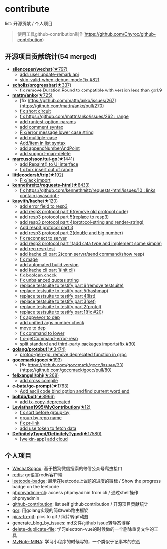 # contribute
list: 开源贡献 / 个人项目
> 使用工具github-contribution制作(https://github.com/Chyroc/github-contribution)

## 开源项目贡献统计(54 merged)

* [**silenceper/wechat**(★797)](https://github.com/silenceper/wechat)
  * [add: user update-remark api](https://github.com/silenceper/wechat/pull/85)
  * [skip-valid-when-debug-mode(fix #82)](https://github.com/silenceper/wechat/pull/83)
* [**schollz/progressbar**(★337)](https://github.com/schollz/progressbar)
  * [fix remove Duration.Round to compatible with version less than go1.9](https://github.com/schollz/progressbar/pull/3)
* [**mattn/anko**(★725)](https://github.com/mattn/anko)
  * [fix https://github.com/mattn/anko/issues/267](https://github.com/mattn/anko/pull/270)
  * [fix short circuit](https://github.com/mattn/anko/pull/269)
  * [fix https://github.com/mattn/anko/issues/262 : range](https://github.com/mattn/anko/pull/263)
  * [add runtest-option-params](https://github.com/mattn/anko/pull/204)
  * [add comment syntax](https://github.com/mattn/anko/pull/196)
  * [Fix/error message lower case string](https://github.com/mattn/anko/pull/191)
  * [add multiple-case](https://github.com/mattn/anko/pull/190)
  * [Add/item in list syntax](https://github.com/mattn/anko/pull/185)
  * [add appendNumberAndPoint](https://github.com/mattn/anko/pull/165)
  * [add support-map-delete](https://github.com/mattn/anko/pull/130)
* [**marcusolsson/tui-go**(★1441)](https://github.com/marcusolsson/tui-go)
  * [add Repaint() to UI interface](https://github.com/marcusolsson/tui-go/pull/135)
  * [fix box insert out of range](https://github.com/marcusolsson/tui-go/pull/62)
* [**littlecodersh/trip**(★192)](https://github.com/littlecodersh/trip)
  * [Fix/lack import](https://github.com/littlecodersh/trip/pull/2)
* [**kennethreitz/requests-html**(★8423)](https://github.com/kennethreitz/requests-html)
  * [fix https://github.com/kennethreitz/requests-html/issues/10 : links contain javascript:;](https://github.com/kennethreitz/requests-html/pull/11)
* [**kasvith/kache**(★120)](https://github.com/kasvith/kache)
  * [add error field to resp3](https://github.com/kasvith/kache/pull/85)
  * [add resp3 protocol part 6(remove old protocol code)](https://github.com/kasvith/kache/pull/84)
  * [add resp3 protocol part 5(replace to resp3)](https://github.com/kasvith/kache/pull/83)
  * [add resp3 protocol part 4(protocol-string and render-string)](https://github.com/kasvith/kache/pull/82)
  * [Add resp3 protocol part 3](https://github.com/kasvith/kache/pull/80)
  * [add resp3 protocol part 2(double and big number)](https://github.com/kasvith/kache/pull/79)
  * [fix reconnect to server](https://github.com/kasvith/kache/pull/78)
  * [add resp3 protocol part 1(add data type and implement some simple)](https://github.com/kasvith/kache/pull/77)
  * [add req resp test](https://github.com/kasvith/kache/pull/72)
  * [add kache cli part 2(conn server/send command/show resp)](https://github.com/kasvith/kache/pull/66)
  * [fix mage](https://github.com/kasvith/kache/pull/62)
  * [add automated build version](https://github.com/kasvith/kache/pull/59)
  * [add kache cli part 1(init cli)](https://github.com/kasvith/kache/pull/57)
  * [fix boolean check](https://github.com/kasvith/kache/pull/53)
  * [fix unbalanced quotes string](https://github.com/kasvith/kache/pull/52)
  * [replace testsuite to testify part 6(remove testsuite)](https://github.com/kasvith/kache/pull/51)
  * [replace testsuite to testify part 5(hashmap)](https://github.com/kasvith/kache/pull/50)
  * [replace testsuite to testify part 4(list)](https://github.com/kasvith/kache/pull/49)
  * [replace testsuite to testify part 3(set)](https://github.com/kasvith/kache/pull/48)
  * [replace testsuite to testify part 2(protcl)](https://github.com/kasvith/kache/pull/47)
  * [replace testsuite to testify part 1(fix #20)](https://github.com/kasvith/kache/pull/46)
  * [fix appveyor to dep](https://github.com/kasvith/kache/pull/45)
  * [add unified args number check](https://github.com/kasvith/kache/pull/42)
  * [move to dep](https://github.com/kasvith/kache/pull/41)
  * [fix command to lower](https://github.com/kasvith/kache/pull/40)
  * [fix-getCommand-error-resp](https://github.com/kasvith/kache/pull/36)
  * [split standard and third-party packages imports(fix #30)](https://github.com/kasvith/kache/pull/32)
* [**golang/protobuf**(★3474)](https://github.com/golang/protobuf)
  * [protoc-gen-go: remove deprecated function in grpc](https://github.com/golang/protobuf/pull/592)
* [**goccmack/gocc**(★193)](https://github.com/goccmack/gocc)
  * [fix https://github.com/goccmack/gocc/issues/23](https://github.com/goccmack/gocc/pull/80)
* [**felixangell/phi**(★268)](https://github.com/felixangell/phi)
  * [add cross compile](https://github.com/felixangell/phi/pull/42)
* [**c-bata/go-prompt**(★1763)](https://github.com/c-bata/go-prompt)
  * [Add ascii code bind option and find current word end](https://github.com/c-bata/go-prompt/pull/65)
* [**boltdb/bolt**(★8966)](https://github.com/boltdb/bolt)
  * [add tx-copy-deprecated](https://github.com/boltdb/bolt/pull/748)
* [**Leviathan1995/MyContribution**(★12)](https://github.com/Leviathan1995/MyContribution)
  * [fix sort before group-by](https://github.com/Leviathan1995/MyContribution/pull/11)
  * [group by repo name](https://github.com/Leviathan1995/MyContribution/pull/10)
  * [fix pr-link](https://github.com/Leviathan1995/MyContribution/pull/9)
  * [add use token to fetch data](https://github.com/Leviathan1995/MyContribution/pull/6)
* [**DefinitelyTyped/DefinitelyTyped**(★17580)](https://github.com/DefinitelyTyped/DefinitelyTyped)
  * [[weixin-app] add cloud](https://github.com/DefinitelyTyped/DefinitelyTyped/pull/29121)

## 个人项目

* [WechatSogou](https://github.com/Chyroc/WechatSogou): 基于搜狗微信搜索的微信公众号爬虫接口
* [redis](https://github.com/Chyroc/redis): go语言redis客户端
* [leetcode-badge](https://github.com/Chyroc/leetcode-badge): 展示在leetcode上做题的进度的徽标 / Show the progress badge on the leetcode
* [phpmyadmin-cli](https://github.com/Chyroc/phpmyadmin-cli): access phpmyadmin from cli / 通过shell操作phpmyadmin
* [github-contribution](https://github.com/Chyroc/github-contribution): list self github contribution / 开源项目贡献统计
* [gor](https://github.com/Chyroc/gor): 用golang实现的简单web路由框架
* [pics-to-gif](https://github.com/Chyroc/pics-to-gif): pics to gif / 照片转gif动图
* [generate_blog_by_issues](https://github.com/Chyroc/generate_blog_by_issues): md文件/github issue转静态博客
* [delete-duplicate-file](https://github.com/Chyroc/delete-duplicate-file): 学习electron+vue的时候做的一个删除重复文件的工具
* [MyNote-MINA](https://github.com/Chyroc/MyNote-MINA): 学习小程序的时候写的，一个类似于记事本的东西

